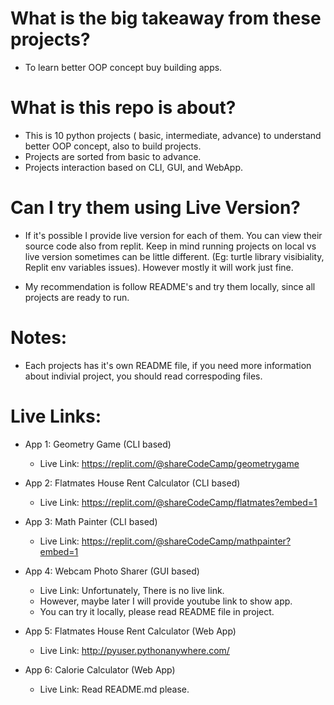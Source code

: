 # What is the big takeaway from these projects?

- To learn better OOP concept buy building apps.

# What is this repo is about?

- This is 10 python projects ( basic, intermediate, advance) to understand better OOP concept, also to build projects.
- Projects are sorted from basic to advance.
- Projects interaction based on CLI, GUI, and WebApp.

# Can I try them using Live Version?

- If it's possible I provide live version for each of them. You can view their source code also from replit. Keep in mind running projects on local vs live version sometimes can be little different. (Eg: turtle library visibiality, Replit env variables issues). However mostly it will work just fine.

- My recommendation is follow README's and try them locally, since all projects are ready to run.

# Notes:

- Each projects has it's own README file, if you need more information about indivial project, you should read correspoding files.

# Live Links:

- App 1: Geometry Game (CLI based)

  - Live Link: https://replit.com/@shareCodeCamp/geometrygame

- App 2: Flatmates House Rent Calculator (CLI based)

  - Live Link: https://replit.com/@shareCodeCamp/flatmates?embed=1

- App 3: Math Painter (CLI based)

  - Live Link: https://replit.com/@shareCodeCamp/mathpainter?embed=1

- App 4: Webcam Photo Sharer (GUI based)

  - Live Link: Unfortunately, There is no live link.
  - However, maybe later I will provide youtube link to show app.
  - You can try it locally, please read README file in project.

- App 5: Flatmates House Rent Calculator (Web App)

  - Live Link: http://pyuser.pythonanywhere.com/

- App 6: Calorie Calculator (Web App)

  - Live Link: Read README.md please.
